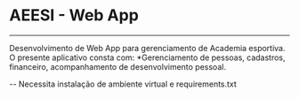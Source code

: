 # AEESI - Web App

---

Desenvolvimento de Web App para gerenciamento de Academia esportiva.
O presente aplicativo consta com:
\*Gerenciamento de pessoas, cadastros, financeiro, acompanhamento de desenvolvimento pessoal.

-- Necessita instalação de ambiente virtual e requirements.txt
